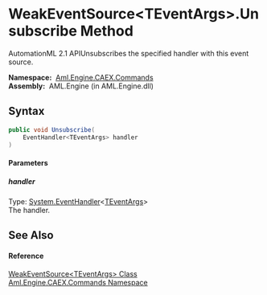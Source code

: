WeakEventSource&lt;TEventArgs>.Unsubscribe Method
=================================================
AutomationML 2.1 APIUnsubscribes the specified handler with this event source.

  **Namespace:**  [Aml.Engine.CAEX.Commands][1]  
  **Assembly:**  AML.Engine (in AML.Engine.dll)

Syntax
------

```csharp
public void Unsubscribe(
	EventHandler<TEventArgs> handler
)
```

#### Parameters

##### *handler*
Type: [System.EventHandler][2]&lt;[TEventArgs][3]>  
The handler.


See Also
--------

#### Reference
[WeakEventSource&lt;TEventArgs> Class][3]  
[Aml.Engine.CAEX.Commands Namespace][1]  

[1]: ../README.md
[2]: https://docs.microsoft.com/dotnet/api/system.eventhandler-1
[3]: README.md
[4]: https://www.automationml.org
[5]: ../../icons/logoShade.png